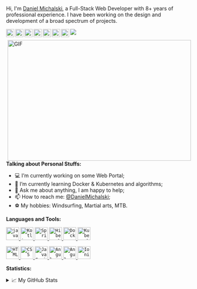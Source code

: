 Hi, I'm [Daniel Michalski](https://www.linkedin.com/in/michalskidaniel/), a Full-Stack Web Developer with 8+ years of professional experience. I have been working on the design and development of a broad spectrum of projects.

<a href="https://www.linkedin.com/in/michalskidaniel/" title="LinkdeIn">
  <img align="left" alt="LinkdeIn" width="22px" src="https://cdn.jsdelivr.net/npm/simple-icons@v3/icons/linkedin.svg" />
</a>
<a href="https://twitter.com/d__michalski" title="Twitter">
  <img align="left" alt="Twitter" width="22px" src="https://cdn.jsdelivr.net/npm/simple-icons@v3/icons/twitter.svg" />
</a>
<a href="https://stackoverflow.com/u/3041542" title="StackOverflow">
  <img align="left" alt="StackOverflow" width="22px" src="https://cdn.jsdelivr.net/npm/simple-icons@v3/icons/stackoverflow.svg" />
</a>
<a href="https://github.com/DanielMichalski" title="GitHub">
  <img align="left" alt="GitHub" width="22px" src="https://cdn.jsdelivr.net/npm/simple-icons@v3/icons/github.svg" />
</a>
<a href="https://youtu.be/M0Y0T-s_mbQ" title="YouTube">
  <img align="left" alt="YouTube" width="22px" src="https://cdn.jsdelivr.net/npm/simple-icons@v3/icons/youtube.svg" />
</a>
<a href="https://www.facebook.com/daniel.michalski.142/" title="Facebook">
  <img align="left" alt="Facebook" width="22px" src="https://cdn.jsdelivr.net/npm/simple-icons@v3/icons/facebook.svg" />
</a>
<a href="https://www.instagram.com/daniel_mski/" title="Instagram">
  <img align="left" alt="Instagram" width="22px" src="https://cdn.jsdelivr.net/npm/simple-icons@v3/icons/instagram.svg" />
</a>

![](https://visitor-badge.glitch.me/badge?page_id=danielmichalski)

<img align="right" alt="GIF" src="https://github.com/DanielMichalski/DanielMichalski/blob/master/images/other/coding.gif?raw=true" width="500" height="330" />

**Talking about Personal Stuffs:**
- 💻 I’m currently working on some Web Portal;
- 🌱 I’m currently learning Docker & Kubernetes and algorithms; 
- 💬 Ask me about anything, I am happy to help;
- 📫 How to reach me: [@DanielMichalski](https://www.linkedin.com/in/michalskidaniel/);
- ⚽ My hobbies: Windsurfing, Martial arts, MTB.

**Languages and Tools:** 
<p>
  <a href="https://www.java.com/en/" title="Java">
    <code><img alt="java" width="35" height="35" src="https://raw.githubusercontent.com/DanielMichalski/DanielMichalski/master/images/technologies/java.jpg"></code>
  </a>
  <a href="https://kotlinlang.org/" title="Kotlin">
    <code><img alt="Kotlin" width="35" height="35" src="https://raw.githubusercontent.com/DanielMichalski/DanielMichalski/master/images/technologies/kotlin.jpg"></code>
  </a>
  <a href="https://spring.io/" title="Spring">
    <code><img alt="Spring" width="35" height="35" src="https://raw.githubusercontent.com/DanielMichalski/DanielMichalski/master/images/technologies/spring.jpg"></code>
  </a>
  <a href="https://hibernate.org/" title="Hibernate">
    <code><img alt="Hibernate" width="35" height="35" src="https://raw.githubusercontent.com/DanielMichalski/DanielMichalski/master/images/technologies/hibernate.jpg"></code>
  </a>
  <a href="https://www.docker.com/" title="Docker">
    <code><img alt="Docker" width="35" height="35" src="https://raw.githubusercontent.com/DanielMichalski/DanielMichalski/master/images/technologies/docker.jpg"></code>
  </a>
  <a href="https://kubernetes.io/" title="Kubernetes">
    <code><img alt="Kubernetes" width="35" height="35" src="https://raw.githubusercontent.com/DanielMichalski/DanielMichalski/master/images/technologies/kubernetes.jpg"></code>
  </a>
</p>
<p>
  <a href="https://www.w3schools.com/html/" title="HTML">
    <code><img alt="HTML" width="35" height="35" src="https://raw.githubusercontent.com/DanielMichalski/DanielMichalski/master/images/technologies/html.jpg"></code>
  </a>
  <a href="https://www.w3schools.com/css/" title="CSS">
    <code><img alt="CSS" width="35" height="35" src="https://raw.githubusercontent.com/DanielMichalski/DanielMichalski/master/images/technologies/css.jpg"></code>
  </a>
  <a href="https://www.javascript.com/" title="JavaScript">
    <code><img alt="JavaScript" width="35" height="35" src="https://raw.githubusercontent.com/DanielMichalski/DanielMichalski/master/images/technologies/javascript.jpg"></code>
  </a>
  <a href="https://angular.io/" title="Angular">
    <code><img alt="Angular" width="35" height="35" src="https://raw.githubusercontent.com/DanielMichalski/DanielMichalski/master/images/technologies/angular.jpg"></code>
  </a>
  <a href="https://material.angular.io/" title="Angular Material">
    <code><img alt="Angular Material" width="35" height="35" src="https://raw.githubusercontent.com/DanielMichalski/DanielMichalski/master/images/technologies/angular_material.jpg"></code>
  </a>
  <a href="https://ionicframework.com/" title="Ionic">
    <code><img alt="Ionic" width="35" height="35" src="https://raw.githubusercontent.com/DanielMichalski/DanielMichalski/master/images/technologies/ionic.jpg"></code>
  </a>
</p>

**Statistics:**  
<details>
  <summary>📈 My GitHub Stats</summary>
  <br />
  <img alt="DanielMichalski" src="https://github-readme-stats.vercel.app/api/top-langs/?username=danielmichalski&theme=gotham" />
  <img alt="DanielMichalski" src="https://github-readme-stats.vercel.app/api?username=danielmichalski&show_icons=true&theme=gotham" />
</details>
